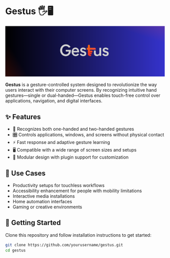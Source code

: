 # Gestus 🖐🖥️

![Gestus Logo](gestus-github.png)

**Gestus** is a gesture-controlled system designed to revolutionize the way users interact with their computer screens. By recognizing intuitive hand gestures—single or dual-handed—Gestus enables touch-free control over applications, navigation, and digital interfaces.

## ✨ Features

- 👐 Recognizes both one-handed and two-handed gestures
- 🎛️ Controls applications, windows, and screens without physical contact
- ⚡ Fast response and adaptive gesture learning
- 🖥️ Compatible with a wide range of screen sizes and setups
- 🔧 Modular design with plugin support for customization

## 🎯 Use Cases

- Productivity setups for touchless workflows
- Accessibility enhancement for people with mobility limitations
- Interactive media installations
- Home automation interfaces
- Gaming or creative environments

## 🚀 Getting Started

Clone this repository and follow installation instructions to get started:

```bash
git clone https://github.com/yourusername/gestus.git
cd gestus
```
